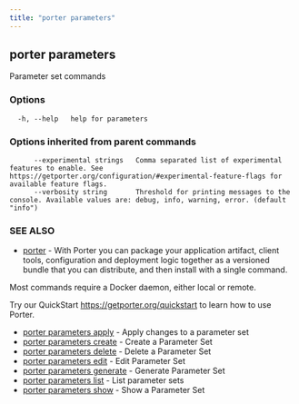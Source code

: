 ```yaml
---
title: "porter parameters"
---
```


## porter parameters

Parameter set commands

### Options

```
  -h, --help   help for parameters
```

### Options inherited from parent commands

```
      --experimental strings   Comma separated list of experimental features to enable. See https://getporter.org/configuration/#experimental-feature-flags for available feature flags.
      --verbosity string       Threshold for printing messages to the console. Available values are: debug, info, warning, error. (default "info")
```

### SEE ALSO

- [porter](/cli/porter/) - With Porter you can package your application artifact, client tools, configuration and deployment logic together as a versioned bundle that you can distribute, and then install with a single command.

Most commands require a Docker daemon, either local or remote.

Try our QuickStart https://getporter.org/quickstart to learn how to use Porter.

- [porter parameters apply](/cli/porter_parameters_apply/) - Apply changes to a parameter set
- [porter parameters create](/cli/porter_parameters_create/) - Create a Parameter Set
- [porter parameters delete](/cli/porter_parameters_delete/) - Delete a Parameter Set
- [porter parameters edit](/cli/porter_parameters_edit/) - Edit Parameter Set
- [porter parameters generate](/cli/porter_parameters_generate/) - Generate Parameter Set
- [porter parameters list](/cli/porter_parameters_list/) - List parameter sets
- [porter parameters show](/cli/porter_parameters_show/) - Show a Parameter Set
